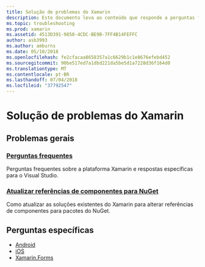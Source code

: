 ```yaml
---
title: Solução de problemas do Xamarin
description: Este documento leva ao conteúdo que responde a perguntas frequentes sobre o desenvolvimento do Xamarin, descreve como atualizar referências de componentes para NuGet, discute as opções de suporte e Encontre respostas para perguntas específicas do produto.
ms.topic: troubleshooting
ms.prod: xamarin
ms.assetid: 4513D391-9850-4CDC-BE9B-7FF4B14FEFFC
author: asb3993
ms.author: amburns
ms.date: 05/10/2018
ms.openlocfilehash: fe2cfacaa8658357a1c6629b1c1e8676efebd452
ms.sourcegitcommit: 90be517ed7a1dbd221da5be5d1a7228d36f164d0
ms.translationtype: MT
ms.contentlocale: pt-BR
ms.lasthandoff: 07/04/2018
ms.locfileid: "37792547"
---
```

# <a name="xamarin-troubleshooting"></a>Solução de problemas do Xamarin

## <a name="general-issues"></a>Problemas gerais

### <a name="frequently-asked-questionsquestionsindexmd"></a>[Perguntas frequentes](questions/index.md)

Perguntas frequentes sobre a plataforma Xamarin e respostas específicas para o Visual Studio.

### <a name="updating-component-references-to-nugetcomponent-nugetmd"></a>[Atualizar referências de componentes para NuGet](component-nuget.md)

Como atualizar as soluções existentes do Xamarin para alterar referências de componentes para pacotes do NuGet.

## <a name="product-specific-questions"></a>Perguntas específicas

- [Android](~/android/troubleshooting/questions/index.md)
- [iOS](~/ios/troubleshooting/questions/index.md)
- [Xamarin.Forms](~/xamarin-forms/troubleshooting/questions/index.md)
